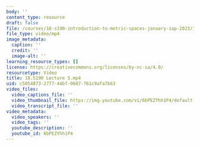 ```yaml
---
body: ''
content_type: resource
draft: false
file: /courses/18-s190-introduction-to-metric-spaces-january-iap-2023/18s190-lecture-5_360p_16_9.mp4
file_type: video/mp4
image_metadata:
  caption: ''
  credit: ''
  image-alt: ''
learning_resource_types: []
license: https://creativecommons.org/licenses/by-nc-sa/4.0/
resourcetype: Video
title: 18.S190 Lecture 5.mp4
uid: c5054873-2777-44bf-9687-761c9afa7b63
video_files:
  video_captions_file: ''
  video_thumbnail_file: https://img.youtube.com/vi/6bPEZYhh1P4/default.jpg
  video_transcript_file: ''
video_metadata:
  video_speakers: ''
  video_tags: ''
  youtube_description: ''
  youtube_id: 6bPEZYhh1P4
---
```

